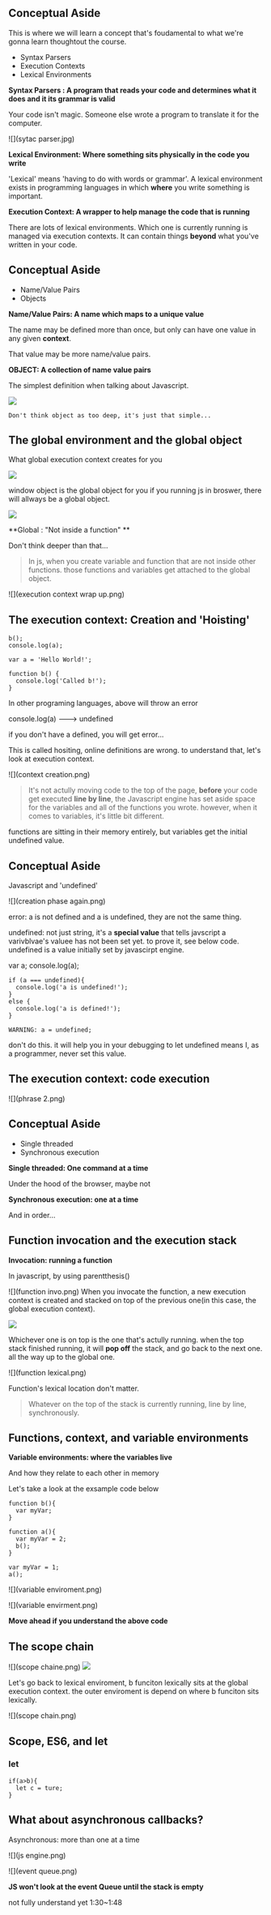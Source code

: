 
## Conceptual Aside

This is where we will learn a concept that's foudamental to what we're gonna learn thoughtout the course.

* Syntax Parsers
* Execution Contexts
* Lexical Environments

**Syntax Parsers : A program that reads your code and determines what it does and it its grammar is valid**

Your code isn't magic. Someone else wrote a program to translate it for the computer.

![](sytac parser.jpg)

**Lexical Environment: Where something sits physically in the code you write**

'Lexical' means 'having to do with words or grammar'. A lexical environment exists in programming languages in which **where** you write something is important.

**Execution Context: A wrapper to help manage the code that is running**

There are lots of lexical environments. Which one is currently running is managed via execution contexts. It can contain things **beyond** what you've written in your code.



## Conceptual Aside

* Name/Value Pairs
* Objects

**Name/Value Pairs: A name which maps to a unique value**

The name may be defined more than once, but only can have one value in any given **context**.

That value may be more name/value pairs.

**OBJECT: A collection of name value pairs**

The simplest definition when talking about Javascript.

![](object.png)

```
Don't think object as too deep, it's just that simple...
```


## The global environment and the global object


What global execution context creates for you

![](global.png)

window object is the global object for you if you running js in broswer, there will allways be a global object.

![](window.png)

**Global : "Not inside a function" **

Don't think deeper than that...


> In js, when you create variable and function that are not inside other functions. those functions and variables get attached to the global object.

![](execution context wrap up.png)



## The execution context: Creation and 'Hoisting'

```
b();
console.log(a);

var a = 'Hello World!';

function b() {
  console.log('Called b!');
}
```

In other programing languages, above will throw an error

console.log(a)  --->  undefined

if you don't have a defined, you will get error...

This is called hositing, online definitions are wrong. to understand that, let's look at execution context.

![](context creation.png)


> It's not actully moving code to the top of the page, **before** your code get executed **line by line**, the Javascript engine has set aside space for the variables and all of the functions you wrote. however, when it comes to variables, it's little bit different.

functions are sitting in their memory entirely, but variables get the initial undefined value.




## Conceptual Aside

Javascript and 'undefined'

![](creation phase again.png)

error: a is not defined and a is undefined, they are not the same thing.

undefined: not just string, it's a **special value** that tells javscript a varivblvae's valuee has not been set yet. to prove it, see below code. undefined is a value initially set by javascirpt engine.

var a;
console.log(a);

```
if (a === undefined){
  console.log('a is undefined!');
}
else {
  console.log('a is defined!');
}
```

```
WARNING: a = undefined; 
```

don't do this. it will help you in your debugging to let undefined means I, as a programmer, never set this value.



## The execution context: code execution

![](phrase 2.png)




## Conceptual Aside

* Single threaded
* Synchronous execution

**Single threaded: One command at a time**

Under the hood of the browser, maybe not

**Synchronous execution: one at a time**

And in order...



## Function invocation and the execution stack

**Invocation: running a function**

In javascript, by using parentthesis()

![](function invo.png)
When you invocate the function, a new execution context is created and stacked on top of the previous one(in this case, the global execution context). 

![](stack.png)

Whichever one is on top is the one that's actully running. when the top stack finished running, it will **pop off** the stack, and go back to the next one. all the way up to the global one.

![](function lexical.png)

Function's lexical location don't matter.


> Whatever on the top of the stack is currently running, line by line, synchronously.



## Functions, context, and variable environments


**Variable environments: where the variables live**

And how they relate to each other in memory

Let's take a look at the exsample code below

```
function b(){
  var myVar;
}

function a(){
  var myVar = 2;
  b();
}

var myVar = 1;
a();
```

![](variable enviroment.png)

![](variable envirment.png)

**Move ahead if you understand the above code**



## The scope chain

![](scope chaine.png)
![](chain.png)

Let's go back to lexical enviroment, b funciton lexically sits at the global execution context. the outer enviroment is depend on where b funciton sits lexically.

![](scope chain.png)





## Scope, ES6, and let


 
### let

```
if(a>b){
  let c = ture;
}
```


## What about asynchronous callbacks?



Asynchronous: more than one at a time

![](js engine.png)

![](event queue.png)

**JS won't look at the event Queue until the stack is empty**

not fully understand yet 1:30~1:48












